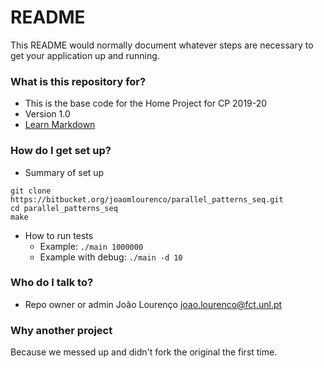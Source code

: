 # README #

This README would normally document whatever steps are necessary to get your application up and running.

### What is this repository for? ###

* This is the base code for the Home Project for CP 2019-20
* Version 1.0
* [Learn Markdown](https://bitbucket.org/tutorials/markdowndemo)

### How do I get set up? ###

* Summary of set up

```
git clone https://bitbucket.org/joaomlourenco/parallel_patterns_seq.git
cd parallel_patterns_seq
make
```
* How to run tests
    * Example: `./main 1000000`
    * Example with debug: `./main -d 10`

### Who do I talk to? ###

* Repo owner or admin
João Lourenço <joao.lourenco@fct.unl.pt>

### Why another project ###

Because we messed up and didn't fork the original the first time.

